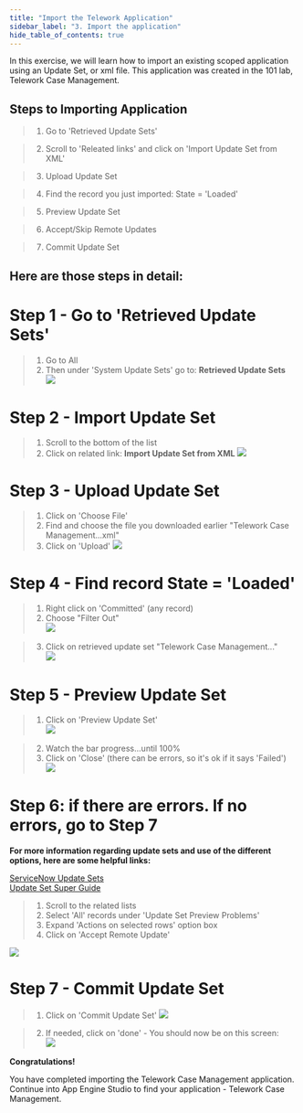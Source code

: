 ```yaml
---
title: "Import the Telework Application" 
sidebar_label: "3. Import the application"
hide_table_of_contents: true
---
```



In this exercise, we will learn how to import an existing scoped application using an Update Set, or xml file.  This application was created in the 101 lab, Telework Case Management.


## Steps to Importing Application  

>1. Go to 'Retrieved Update Sets'  

>2. Scroll to 'Releated links' and click on 'Import Update Set from XML'  

>3. Upload Update Set  

>4. Find the record you just imported: State = 'Loaded'  

>5. Preview Update Set 

>6. Accept/Skip Remote Updates  

>7. Commit Update Set  
    
## Here are those steps in detail: 

# Step 1 - Go to 'Retrieved Update Sets'  

>1. Go to All  
>2. Then under 'System Update Sets' go to: **Retrieved Update Sets**  
![](./images/Step%201.png)  


# Step 2 - Import Update Set

>1. Scroll to the bottom of the list
>2. Click on related link: **Import Update Set from XML**
![](./images/Step%202.png)  


# Step 3 - Upload Update Set  

>1. Click on 'Choose File'
>2. Find and choose the file you downloaded earlier "Telework Case Management...xml"
>3. Click on 'Upload'
![](./images/Step%203.png)  


# Step 4 - Find record State = 'Loaded'

>1. Right click on 'Committed' (any record)
>2. Choose "Filter Out"  
![](./images/Step%204.png)  

>3. Click on retrieved update set "Telework Case Management..."  
![](./images/Step%205.png)  


# Step 5 - Preview Update Set  

>1. Click on 'Preview Update Set'  
![](./images/Step%206.png)  

>2. Watch the bar progress...until 100%
>3. Click on 'Close' (there can be errors, so it's ok if it says 'Failed')  
![](./images/Step%207.png)  


# Step 6:  if there are errors. If no errors, go to Step 7  

**For more information regarding update sets and use of the different options, here are some helpful links:**

[ServiceNow Update Sets](https://docs.servicenow.com/bundle/vancouver-application-development/page/build/system-update-sets/concept/system-update-sets.html)  
[Update Set Super Guide](https://www.servicenowelite.com/blog/2016/8/7/update-sets)  

>1. Scroll to the related lists
>2. Select 'All' records under 'Update Set Preview Problems'
>3. Expand 'Actions on selected rows' option box
>4. Click on 'Accept Remote Update'

![](./images/Step%208.png)  


# Step 7 - Commit Update Set    

>1. Click on 'Commit Update Set'
![](./images/Step%209.png)  

>2. If needed, click on 'done' - You should now be on this screen:  
![](./images/Step%2010.png)  

**Congratulations!**

You have completed importing the Telework Case Management application.  Continue into App Engine Studio to find your application - Telework Case Management.




